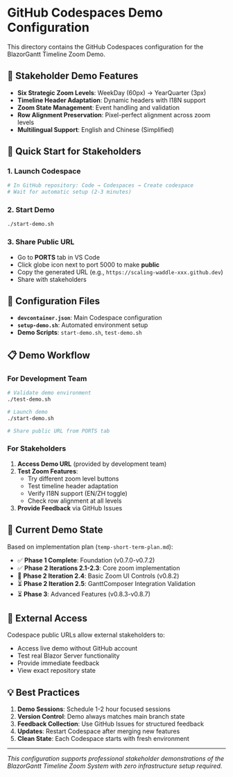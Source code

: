 # GitHub Codespaces Demo Configuration

This directory contains the GitHub Codespaces configuration for the BlazorGantt Timeline Zoom Demo.

## 🎯 Stakeholder Demo Features

- **Six Strategic Zoom Levels**: WeekDay (60px) → YearQuarter (3px)
- **Timeline Header Adaptation**: Dynamic headers with I18N support
- **Zoom State Management**: Event handling and validation
- **Row Alignment Preservation**: Pixel-perfect alignment across zoom levels
- **Multilingual Support**: English and Chinese (Simplified)

## 🚀 Quick Start for Stakeholders

### 1. Launch Codespace
```bash
# In GitHub repository: Code → Codespaces → Create codespace
# Wait for automatic setup (2-3 minutes)
```

### 2. Start Demo
```bash
./start-demo.sh
```

### 3. Share Public URL
- Go to **PORTS** tab in VS Code
- Click globe icon next to port 5000 to make **public**
- Copy the generated URL (e.g., `https://scaling-waddle-xxx.github.dev`)
- Share with stakeholders

## 🔧 Configuration Files

- **`devcontainer.json`**: Main Codespace configuration
- **`setup-demo.sh`**: Automated environment setup
- **Demo Scripts**: `start-demo.sh`, `test-demo.sh`

## 📋 Demo Workflow

### For Development Team
```bash
# Validate demo environment
./test-demo.sh

# Launch demo
./start-demo.sh

# Share public URL from PORTS tab
```

### For Stakeholders
1. **Access Demo URL** (provided by development team)
2. **Test Zoom Features**:
   - Try different zoom level buttons
   - Test timeline header adaptation
   - Verify I18N support (EN/ZH toggle)
   - Check row alignment at all levels
3. **Provide Feedback** via GitHub Issues

## 🎨 Current Demo State

Based on implementation plan (`temp-short-term-plan.md`):

- ✅ **Phase 1 Complete**: Foundation (v0.7.0-v0.7.2)
- ✅ **Phase 2 Iterations 2.1-2.3**: Core zoom implementation  
- 🚧 **Phase 2 Iteration 2.4**: Basic Zoom UI Controls (v0.8.2)
- ⏳ **Phase 2 Iteration 2.5**: GanttComposer Integration Validation
- ⏳ **Phase 3**: Advanced Features (v0.8.3-v0.8.7)

## 🔗 External Access

Codespace public URLs allow external stakeholders to:
- Access live demo without GitHub account
- Test real Blazor Server functionality
- Provide immediate feedback
- View exact repository state

## 💡 Best Practices

1. **Demo Sessions**: Schedule 1-2 hour focused sessions
2. **Version Control**: Demo always matches main branch state  
3. **Feedback Collection**: Use GitHub Issues for structured feedback
4. **Updates**: Restart Codespace after merging new features
5. **Clean State**: Each Codespace starts with fresh environment

---

*This configuration supports professional stakeholder demonstrations of the BlazorGantt Timeline Zoom System with zero infrastructure setup required.*

